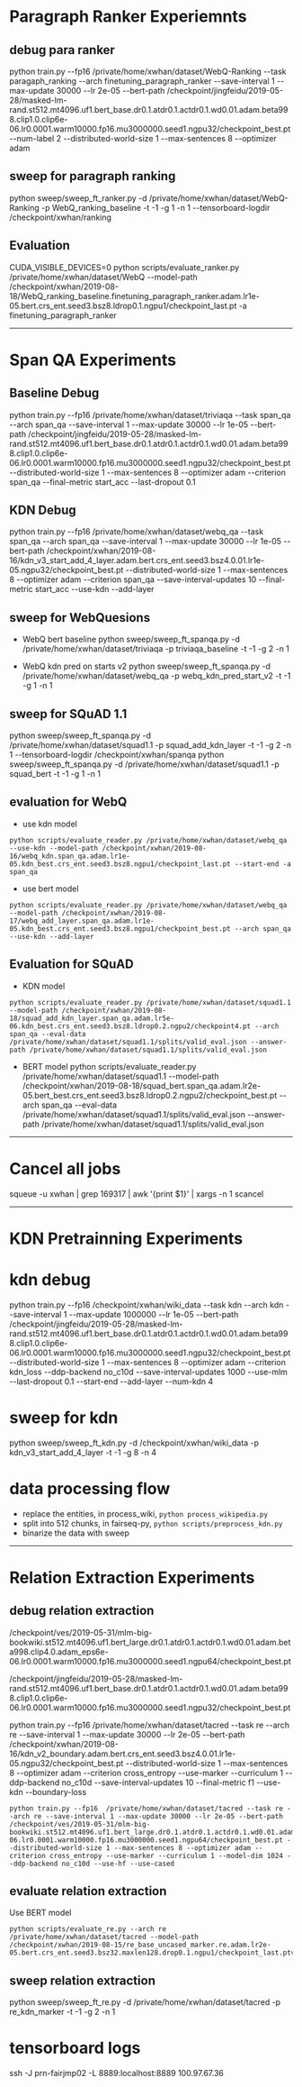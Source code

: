# Paragraph Ranker Experiemnts
## debug para ranker
python train.py --fp16  /private/home/xwhan/dataset/WebQ-Ranking --task paragaph_ranking --arch finetuning_paragraph_ranker --save-interval 1 --max-update 30000 --lr 2e-05 --bert-path /checkpoint/jingfeidu/2019-05-28/masked-lm-rand.st512.mt4096.uf1.bert_base.dr0.1.atdr0.1.actdr0.1.wd0.01.adam.beta998.clip1.0.clip6e-06.lr0.0001.warm10000.fp16.mu3000000.seed1.ngpu32/checkpoint_best.pt --num-label 2 --distributed-world-size 1 --max-sentences 8 --optimizer adam 
## sweep for paragraph ranking
python sweep/sweep_ft_ranker.py -d /private/home/xwhan/dataset/WebQ-Ranking -p WebQ_ranking_baseline -t -1 -g 1 -n 1 --tensorboard-logdir /checkpoint/xwhan/ranking 
## Evaluation 
CUDA_VISIBLE_DEVICES=0 python scripts/evaluate_ranker.py /private/home/xwhan/dataset/WebQ --model-path /checkpoint/xwhan/2019-08-18/WebQ_ranking_baseline.finetuning_paragraph_ranker.adam.lr1e-05.bert.crs_ent.seed3.bsz8.ldrop0.1.ngpu1/checkpoint_last.pt -a finetuning_paragraph_ranker

------------------------------------

# Span QA Experiments
## Baseline Debug
python train.py --fp16  /private/home/xwhan/dataset/triviaqa --task span_qa --arch span_qa --save-interval 1 --max-update 30000 --lr 1e-05 --bert-path /checkpoint/jingfeidu/2019-05-28/masked-lm-rand.st512.mt4096.uf1.bert_base.dr0.1.atdr0.1.actdr0.1.wd0.01.adam.beta998.clip1.0.clip6e-06.lr0.0001.warm10000.fp16.mu3000000.seed1.ngpu32/checkpoint_best.pt --distributed-world-size 1 --max-sentences 8 --optimizer adam --criterion span_qa --final-metric start_acc --last-dropout 0.1
## KDN Debug
python train.py --fp16 /private/home/xwhan/dataset/webq_qa --task span_qa --arch span_qa --save-interval 1 --max-update 30000 --lr 1e-05 --bert-path /checkpoint/xwhan/2019-08-16/kdn_v3_start_add_4_layer.adam.bert.crs_ent.seed3.bsz4.0.01.lr1e-05.ngpu32/checkpoint_best.pt --distributed-world-size 1 --max-sentences 8 --optimizer adam --criterion span_qa --save-interval-updates 10 --final-metric start_acc --use-kdn --add-layer


## sweep for WebQuesions
* WebQ bert baseline
python sweep/sweep_ft_spanqa.py -d /private/home/xwhan/dataset/triviaqa -p triviaqa_baseline -t -1 -g 2 -n 1

* WebQ kdn pred on starts v2
python sweep/sweep_ft_spanqa.py -d /private/home/xwhan/dataset/webq_qa -p webq_kdn_pred_start_v2 -t -1 -g 1 -n 1



## sweep for SQuAD 1.1 

python sweep/sweep_ft_spanqa.py -d /private/home/xwhan/dataset/squad1.1 -p squad_add_kdn_layer -t -1 -g 2 -n 1 --tensorboard-logdir /checkpoint/xwhan/spanqa
python sweep/sweep_ft_spanqa.py -d /private/home/xwhan/dataset/squad1.1 -p squad_bert -t -1 -g 1 -n 1

## evaluation for WebQ
* use kdn model 
```
python scripts/evaluate_reader.py /private/home/xwhan/dataset/webq_qa --use-kdn --model-path /checkpoint/xwhan/2019-08-16/webq_kdn.span_qa.adam.lr1e-05.kdn_best.crs_ent.seed3.bsz8.ngpu1/checkpoint_last.pt --start-end -a span_qa
```
* use bert model
```
python scripts/evaluate_reader.py /private/home/xwhan/dataset/webq_qa --model-path /checkpoint/xwhan/2019-08-17/webq_add_layer.span_qa.adam.lr1e-05.kdn_best.crs_ent.seed3.bsz8.ngpu1/checkpoint_best.pt --arch span_qa --use-kdn --add-layer
```

## Evaluation for SQuAD
* KDN model
```
python scripts/evaluate_reader.py /private/home/xwhan/dataset/squad1.1 --model-path /checkpoint/xwhan/2019-08-18/squad_add_kdn_layer.span_qa.adam.lr5e-06.kdn_best.crs_ent.seed3.bsz8.ldrop0.2.ngpu2/checkpoint4.pt --arch span_qa --eval-data /private/home/xwhan/dataset/squad1.1/splits/valid_eval.json --answer-path /private/home/xwhan/dataset/squad1.1/splits/valid_eval.json
```
* BERT model
python scripts/evaluate_reader.py /private/home/xwhan/dataset/squad1.1 --model-path /checkpoint/xwhan/2019-08-18/squad_bert.span_qa.adam.lr2e-05.bert_best.crs_ent.seed3.bsz8.ldrop0.2.ngpu2/checkpoint_best.pt --arch span_qa --eval-data /private/home/xwhan/dataset/squad1.1/splits/valid_eval.json --answer-path /private/home/xwhan/dataset/squad1.1/splits/valid_eval.json

------------------------------------

# Cancel all jobs
squeue -u xwhan | grep 169317 | awk '{print $1}' | xargs -n 1 scancel

------------------------------------
# KDN Pretrainning Experiments
# kdn debug
python train.py --fp16 /checkpoint/xwhan/wiki_data --task kdn --arch kdn --save-interval 1 --max-update 1000000 --lr 1e-05 --bert-path /checkpoint/jingfeidu/2019-05-28/masked-lm-rand.st512.mt4096.uf1.bert_base.dr0.1.atdr0.1.actdr0.1.wd0.01.adam.beta998.clip1.0.clip6e-06.lr0.0001.warm10000.fp16.mu3000000.seed1.ngpu32/checkpoint_best.pt --distributed-world-size 1 --max-sentences 8 --optimizer adam --criterion kdn_loss --ddp-backend no_c10d --save-interval-updates 1000 --use-mlm --last-dropout 0.1 --start-end --add-layer --num-kdn 4
# sweep for kdn
python sweep/sweep_ft_kdn.py -d /checkpoint/xwhan/wiki_data -p kdn_v3_start_add_4_layer -t -1 -g 8 -n 4

# data processing flow
* replace the entities, in process_wiki, `python process_wikipedia.py`
* split into 512 chunks, in fairseq-py, `python scripts/preprocess_kdn.py`
* binarize the data with sweep

------------------------------------
# Relation Extraction Experiments

## debug relation extraction
/checkpoint/ves/2019-05-31/mlm-big-bookwiki.st512.mt4096.uf1.bert_large.dr0.1.atdr0.1.actdr0.1.wd0.01.adam.beta998.clip4.0.adam_eps6e-06.lr0.0001.warm10000.fp16.mu3000000.seed1.ngpu64/checkpoint_best.pt

/checkpoint/jingfeidu/2019-05-28/masked-lm-rand.st512.mt4096.uf1.bert_base.dr0.1.atdr0.1.actdr0.1.wd0.01.adam.beta998.clip1.0.clip6e-06.lr0.0001.warm10000.fp16.mu3000000.seed1.ngpu32/checkpoint_best.pt

python train.py --fp16  /private/home/xwhan/dataset/tacred --task re --arch re --save-interval 1 --max-update 30000 --lr 2e-05 --bert-path /checkpoint/xwhan/2019-08-16/kdn_v2_boundary.adam.bert.crs_ent.seed3.bsz4.0.01.lr1e-05.ngpu32/checkpoint_best.pt --distributed-world-size 1 --max-sentences 8 --optimizer adam --criterion cross_entropy --use-marker --curriculum 1 --ddp-backend no_c10d --save-interval-updates 10 --final-metric f1 --use-kdn --boundary-loss

```use
python train.py --fp16  /private/home/xwhan/dataset/tacred --task re --arch re --save-interval 1 --max-update 30000 --lr 2e-05 --bert-path /checkpoint/ves/2019-05-31/mlm-big-bookwiki.st512.mt4096.uf1.bert_large.dr0.1.atdr0.1.actdr0.1.wd0.01.adam.beta998.clip4.0.adam_eps6e-06.lr0.0001.warm10000.fp16.mu3000000.seed1.ngpu64/checkpoint_best.pt --distributed-world-size 1 --max-sentences 8 --optimizer adam --criterion cross_entropy --use-marker --curriculum 1 --model-dim 1024 --ddp-backend no_c10d --use-hf --use-cased
```

## evaluate relation extraction
Use BERT model
```
python scripts/evaluate_re.py --arch re /private/home/xwhan/dataset/tacred --model-path /checkpoint/xwhan/2019-08-15/re_base_uncased_marker.re.adam.lr2e-05.bert.crs_ent.seed3.bsz32.maxlen128.drop0.1.ngpu1/checkpoint_last.ptvxa
```

## sweep relation extraction
python sweep/sweep_ft_re.py -d /private/home/xwhan/dataset/tacred -p re_kdn_marker -t -1 -g 2 -n 1 

# tensorboard logs
ssh -J prn-fairjmp02 -L 8889:localhost:8889 100.97.67.36


